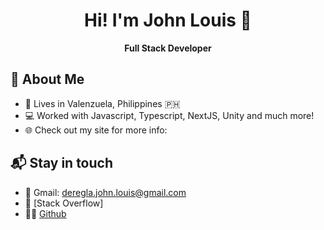 <h1 align="center">Hi! I'm John Louis 👋</h1>
<p align="center"><strong>Full Stack Developer</strong></p>
<p align="center">
  
</p>

## 📌 About Me
- 🏡 Lives in Valenzuela, Philippines 🇵🇭  
- 💻 Worked with Javascript, Typescript, NextJS, Unity and much more!  
- 🌐 Check out my site for more info: 

## 📬 Stay in touch
- 📧 Gmail: deregla.john.louis@gmail.com  
- 💬 [Stack Overflow] 
- 🧑‍💻 [Github](https://github.com/Jilofish)
